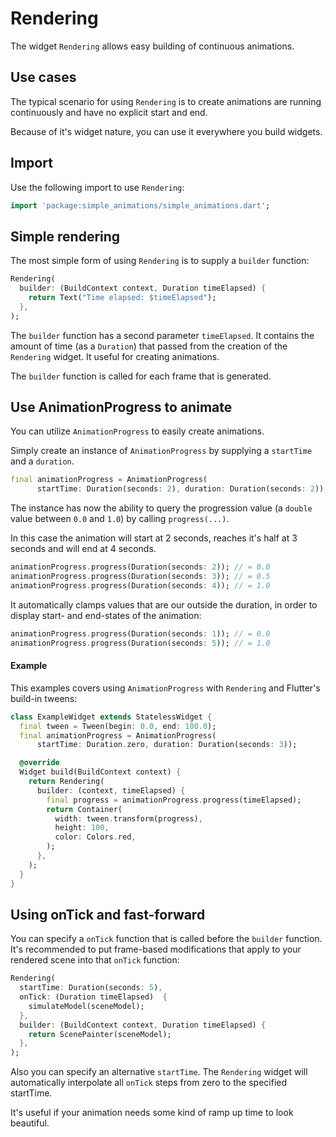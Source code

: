 # Rendering

The widget `Rendering` allows easy building of continuous animations.

## Use cases

The typical scenario for using `Rendering` is to create
animations are running continuously and have no explicit start and end.

Because of it's widget nature, you can use it everywhere you build widgets.

## Import

Use the following import to use `Rendering`:
```dart
import 'package:simple_animations/simple_animations.dart';
```

## Simple rendering

The most simple form of using `Rendering` is to supply a `builder`
function:

```dart
Rendering(
  builder: (BuildContext context, Duration timeElapsed) {
    return Text("Time elapsed: $timeElapsed");
  },
);
```

The `builder` function has a second parameter `timeElapsed`. It contains
the amount of time (as a `Duration`) that passed from the creation of
the `Rendering` widget. It useful for creating animations.

The `builder` function is called for each frame that is generated.

## Use AnimationProgress to animate

You can utilize `AnimationProgress` to easily create
animations. 

Simply create an instance of `AnimationProgress` by supplying
a `startTime` and a `duration`.

```dart
final animationProgress = AnimationProgress(
      startTime: Duration(seconds: 2), duration: Duration(seconds: 2));
```

The instance has now the ability to query the progression value (a `double`
value between `0.0` and `1.0`) by calling `progress(...)`.

In this case the animation will start at 2 seconds, reaches it's half at
3 seconds and will end at 4 seconds.

```dart
animationProgress.progress(Duration(seconds: 2)); // = 0.0
animationProgress.progress(Duration(seconds: 3)); // = 0.5
animationProgress.progress(Duration(seconds: 4)); // = 1.0
```

It automatically clamps values that are our outside the duration, in order
to display start- and end-states of the animation:

```dart
animationProgress.progress(Duration(seconds: 1)); // = 0.0
animationProgress.progress(Duration(seconds: 5)); // = 1.0
```


#### Example

This examples covers using `AnimationProgress` with `Rendering` and
Flutter's build-in tweens:

```dart
class ExampleWidget extends StatelessWidget {
  final tween = Tween(begin: 0.0, end: 100.0);
  final animationProgress = AnimationProgress(
      startTime: Duration.zero, duration: Duration(seconds: 3));

  @override
  Widget build(BuildContext context) {
    return Rendering(
      builder: (context, timeElapsed) {
        final progress = animationProgress.progress(timeElapsed);
        return Container(
          width: tween.transform(progress),
          height: 100,
          color: Colors.red,
        );
      },
    );
  }
}
``` 



## Using onTick and fast-forward

You can specify a `onTick` function that is called before the `builder`
function. It's recommended to put frame-based modifications that apply
to your rendered scene into that `onTick` function:

```dart
Rendering(
  startTime: Duration(seconds: 5),
  onTick: (Duration timeElapsed)  {
    simulateModel(sceneModel);
  },
  builder: (BuildContext context, Duration timeElapsed) {
    return ScenePainter(sceneModel);
  },
);
```

Also you can specify an alternative `startTime`. The `Rendering` widget
will automatically interpolate all `onTick` steps from zero to the 
specified startTime.

It's useful if your animation needs some kind of ramp up time to look
beautiful.